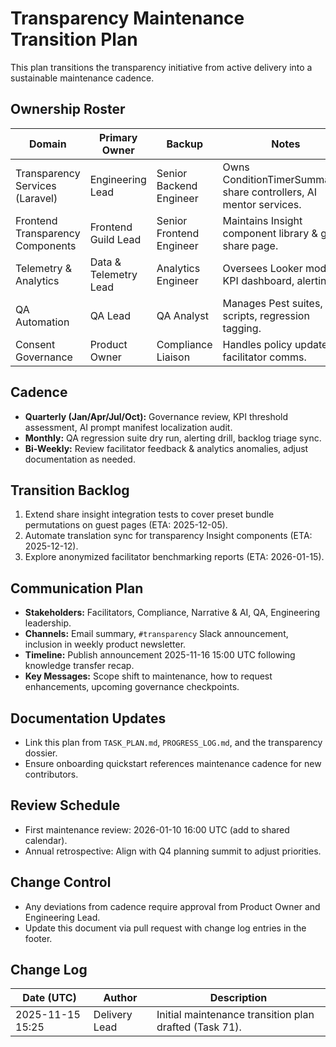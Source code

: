 # Transparency Maintenance Transition Plan

This plan transitions the transparency initiative from active delivery into a sustainable maintenance cadence.

## Ownership Roster
| Domain | Primary Owner | Backup | Notes |
|--------|---------------|--------|-------|
| Transparency Services (Laravel) | Engineering Lead | Senior Backend Engineer | Owns ConditionTimerSummary*, share controllers, AI mentor services. |
| Frontend Transparency Components | Frontend Guild Lead | Senior Frontend Engineer | Maintains Insight component library & guest share page. |
| Telemetry & Analytics | Data & Telemetry Lead | Analytics Engineer | Oversees Looker models, KPI dashboard, alerting. |
| QA Automation | QA Lead | QA Analyst | Manages Pest suites, k6 scripts, regression tagging. |
| Consent Governance | Product Owner | Compliance Liaison | Handles policy updates, facilitator comms. |

## Cadence
- **Quarterly (Jan/Apr/Jul/Oct):** Governance review, KPI threshold assessment, AI prompt manifest localization audit.
- **Monthly:** QA regression suite dry run, alerting drill, backlog triage sync.
- **Bi-Weekly:** Review facilitator feedback & analytics anomalies, adjust documentation as needed.

## Transition Backlog
1. Extend share insight integration tests to cover preset bundle permutations on guest pages (ETA: 2025-12-05).
2. Automate translation sync for transparency Insight components (ETA: 2025-12-12).
3. Explore anonymized facilitator benchmarking reports (ETA: 2026-01-15).

## Communication Plan
- **Stakeholders:** Facilitators, Compliance, Narrative & AI, QA, Engineering leadership.
- **Channels:** Email summary, `#transparency` Slack announcement, inclusion in weekly product newsletter.
- **Timeline:** Publish announcement 2025-11-16 15:00 UTC following knowledge transfer recap.
- **Key Messages:** Scope shift to maintenance, how to request enhancements, upcoming governance checkpoints.

## Documentation Updates
- Link this plan from `TASK_PLAN.md`, `PROGRESS_LOG.md`, and the transparency dossier.
- Ensure onboarding quickstart references maintenance cadence for new contributors.

## Review Schedule
- First maintenance review: 2026-01-10 16:00 UTC (add to shared calendar).
- Annual retrospective: Align with Q4 planning summit to adjust priorities.

## Change Control
- Any deviations from cadence require approval from Product Owner and Engineering Lead.
- Update this document via pull request with change log entries in the footer.

## Change Log
| Date (UTC) | Author | Description |
|------------|--------|-------------|
| 2025-11-15 15:25 | Delivery Lead | Initial maintenance transition plan drafted (Task 71). |
